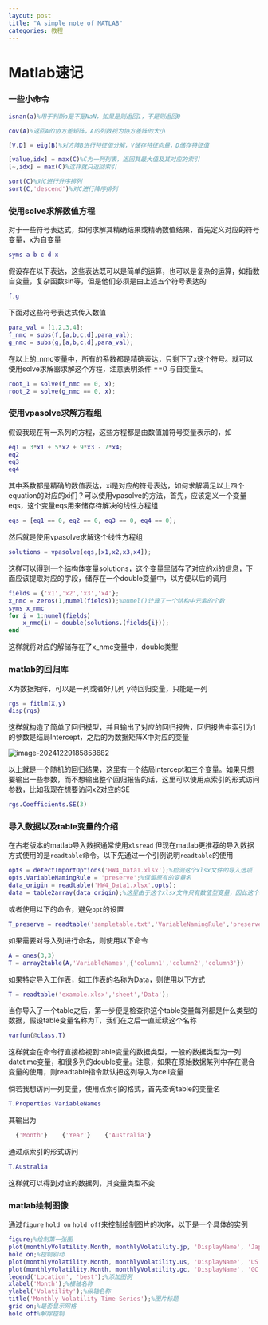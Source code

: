 ```yaml
---
layout: post
title: "A simple note of MATLAB"
categories: 教程
---
```




# Matlab速记

### 一些小命令

```matlab
isnan(a)%用于判断a是不是NaN，如果是则返回1，不是则返回0

cov(A)%返回A的协方差矩阵，A的列数视为协方差阵的大小

[V,D] = eig(B)%对方阵B进行特征值分解，V储存特征向量，D储存特征值

[value,idx] = max(C)%C为一列列表，返回其最大值及其对应的索引
[~,idx] = max(C)%这样就只返回索引

sort(C)%对C进行升序排列
sort(C,'descend')%对C进行降序排列
```



### 使用solve求解数值方程

对于一些符号表达式，如何求解其精确结果或精确数值结果，首先定义对应的符号变量，x为自变量

```matlab
syms a b c d x
```

假设存在以下表达，这些表达既可以是简单的运算，也可以是复杂的运算，如指数自变量，复杂函数sin等，但是他们必须是由上述五个符号表达的

```matlab
f,g
```

下面对这些符号表达式传入数值

```matlab
para_val = [1,2,3,4];
f_nmc = subs(f,[a,b,c,d],para_val);
g_nmc = subs(g,[a,b,c,d],para_val);
```

在以上的_nmc变量中，所有的系数都是精确表达，只剩下了x这个符号。就可以使用solve求解器求解这个方程，注意表明条件 ==0 与自变量x。

```matlab
root_1 = solve(f_nmc == 0, x);
root_2 = solve(g_nmc == 0, x);
```

### 使用vpasolve求解方程组

假设我现在有一系列的方程，这些方程都是由数值加符号变量表示的，如

```matlab 
eq1 = 3*x1 + 5*x2 + 9*x3 - 7*x4;
eq2
eq3
eq4
```

其中系数都是精确的数值表达，xi是对应的符号表达，如何求解满足以上四个equation的对应的xi们？可以使用vpasolve的方法，首先，应该定义一个变量eqs，这个变量eqs用来储存待解决的线性方程组

```matlab
eqs = [eq1 == 0, eq2 == 0, eq3 == 0, eq4 == 0];
```

然后就是使用vpasolve求解这个线性方程组

```matlab
solutions = vpasolve(eqs,[x1,x2,x3,x4]);
```

这样可以得到一个结构体变量solutions，这个变量里储存了对应的xi的信息，下面应该提取对应的字段，储存在一个double变量中，以方便以后的调用

```matlab
fields = {'x1','x2','x3','x4'};
x_nmc = zeros(1,numel(fields));%numel()计算了一个结构中元素的个数
syms x_nmc
for i = 1:numel(fields)
	x_nmc(i) = double(solutions.(fields{i}));
end
```

这样就将对应的解储存在了x_nmc变量中，double类型

###  matlab的回归库

X为数据矩阵，可以是一列或者好几列
y待回归变量，只能是一列

```matlab
rgs = fitlm(X,y)
disp(rgs)
```

这样就构造了简单了回归模型，并且输出了对应的回归报告，回归报告中索引为1的参数是结局Intercept，之后的为数据矩阵X中对应的变量

![image-20241229185858682](assets/image-20241229185858682.png)

以上就是一个随机的回归结果，这里有一个结局intercept和三个变量。如果只想要输出一些参数，而不想输出整个回归报告的话，这里可以使用点索引的形式访问参数，比如我现在想要访问x2对应的SE

```matlab
rgs.Coefficients.SE(3)
```

### 导入数据以及table变量的介绍

在古老版本的matlab导入数据通常使用`xlsread`
但现在matlab更推荐的导入数据方式使用的是`readtable`命令。以下先通过一个引例说明`readtable`的使用

```matlab
opts = detectImportOptions('HW4_Data1.xlsx');%检测这个xlsx文件的导入选项
opts.VariableNamingRule = 'preserve';%保留原有的变量名
data_origin = readtable('HW4_Data1.xlsx',opts);
data = table2array(data_origin);%这里由于这个xlsx文件只有数值型变量，因此这个转化直接构建了一个double型的data变量，以便于对数值上的操作，如果有其他的非数值型变量这个命令就会失效
```

或者使用以下的命令，避免`opt`的设置

```matlab
T_preserve = readtable('sampletable.txt','VariableNamingRule','preserve');
```

如果需要对导入列进行命名，则使用以下命令

```matlab
A = ones(3,3)
T = array2table(A,'VariableNames',{'column1','column2','column3'})
```

如果特定导入工作表，如工作表的名称为Data，则使用以下方式

```matlab	
T = readtable('example.xlsx','sheet','Data');
```

当你导入了一个table之后，第一步便是检查你这个table变量每列都是什么类型的数据，假设table变量名称为T，我们在之后一直延续这个名称

```matlAB
varfun(@class,T)
```

这样就会在命令行直接检视到table变量的数据类型，一般的数据类型为一列datetime变量，和很多列的double变量。注意，如果在原始数据某列中存在混合变量的使用，则readtable指令默认把这列导入为cell变量

倘若我想访问一列变量，使用点索引的格式，首先查询table的变量名

```matlab 
T.Properties.VariableNames
```

其输出为

```matlab
  {'Month'}    {'Year'}    {'Australia'} 
```

通过点索引的形式访问

```matlab
T.Australia
```

这样就可以得到对应的数据列，其变量类型不变

### matlab绘制图像

通过`figure` `hold on` `hold off`来控制绘制图片的次序，以下是一个具体的实例

```matlab
figure;%绘制第一张图
plot(monthlyVolatility.Month, monthlyVolatility.jp, 'DisplayName', 'Japan');
hold on;%控制别动
plot(monthlyVolatility.Month, monthlyVolatility.us, 'DisplayName', 'US');
plot(monthlyVolatility.Month, monthlyVolatility.gc, 'DisplayName', 'GC');
legend('Location', 'best');%添加图例
xlabel('Month');%横轴名称
ylabel('Volatility');%纵轴名称
title('Monthly Volatility Time Series');%图片标题
grid on;%是否显示网格
hold off%解除控制
```





